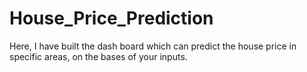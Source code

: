 # House_Price_Prediction
Here, I have built the dash board which can predict the house price in specific areas, on the bases of your inputs. 
